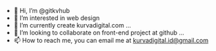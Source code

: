 - 👋 Hi, I’m @gitkvhub
- 👀 I’m interested in web design
- 🌱 I’m currently create kurvadigital.com ...
- 💞️ I’m looking to collaborate on front-end project at github ...
- 📫 How to reach me, you can email me at kurvadigital.id@gmail.com 

<!---
gitkvhub/gitkvhub is a ✨ special ✨ repository because its `README.md` (this file) appears on your GitHub profile.
You can click the Preview link to take a look at your changes.
--->
